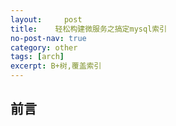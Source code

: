 ```yaml
---
layout:     post
title:    轻松构建微服务之搞定mysql索引
no-post-nav: true
category: other
tags: [arch]
excerpt: B+树,覆盖索引
---
```


## 前言
